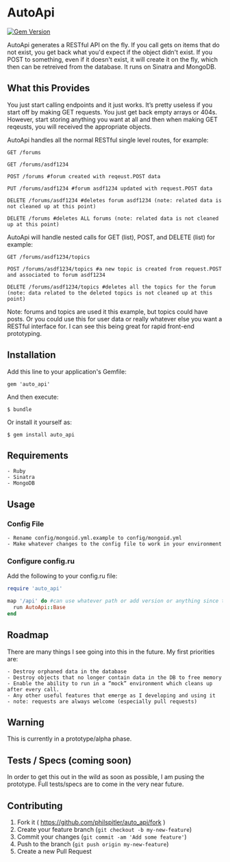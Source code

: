 # AutoApi
[![Gem Version](https://badge.fury.io/rb/auto_api.svg)](https://badge.fury.io/rb/auto_api)

AutoApi generates a RESTful API on the fly.  If you call gets on items that do not exist, you get back what you'd expect if the object didn't exist.  If you POST to something, even if it doesn't exist, it will create it on the fly, which then can be retreived from the database.  It runs on Sinatra and MongoDB.

## What this Provides
You just start calling endpoints and it just works.  It’s pretty useless if you start off by making GET requests.  You just get back empty arrays or 404s.  However, start storing anything you want at all and then when making GET reqeusts, you will received the appropriate objects.

AutoApi handles all the normal RESTful single level routes, for example:

```
GET /forums

GET /forums/asdf1234

POST /forums #forum created with reqeust.POST data

PUT /forums/asdf1234 #forum asdf1234 updated with request.POST data

DELETE /forums/asdf1234 #deletes forum asdf1234 (note: related data is not cleaned up at this point)

DELETE /forums #deletes ALL forums (note: related data is not cleaned up at this point)

```

AutoApi will handle nested calls for GET (list), POST, and DELETE (list) for example:

```
GET /forums/asdf1234/topics

POST /forums/asdf1234/topics #a new topic is created from request.POST and associated to forum asdf1234

DELETE /forums/asdf1234/topics #deletes all the topics for the forum (note: data related to the deleted topics is not cleaned up at this point)
```

Note: forums and topics are used it this example, but topics could have posts.  Or you could use this for user data or really whatever else you want a RESTful interface for.  I can see this being great for rapid front-end prototyping.

## Installation

Add this line to your application's Gemfile:

    gem 'auto_api'

And then execute:

    $ bundle

Or install it yourself as:

    $ gem install auto_api

## Requirements

    - Ruby
    - Sinatra
    - MongoDB

## Usage

### Config File

    - Rename config/mongoid.yml.example to config/mongoid.yml
    - Make whatever changes to the config file to work in your environment

### Configure config.ru

Add the following to your config.ru file:

```ruby
require 'auto_api'

map '/api' do #can use whatever path or add version or anything since this is modular
  run AutoApi::Base
end
```

## Roadmap

There are many things I see going into this in the future.  My first priorities are:

    - Destroy orphaned data in the database
    - Destroy objects that no longer contain data in the DB to free memory
    - Enable the ability to run in a “mock” environment which cleans up after every call.
    - Any other useful features that emerge as I developing and using it
    - note: requests are always welcome (especially pull requests)

## Warning

This is currently in a prototype/alpha phase.

## Tests / Specs (coming soon)

In order to get this out in the wild as soon as possible, I am pusing the prototype.  Full tests/specs are to come in the very near future.

## Contributing

1. Fork it ( https://github.com/philspitler/auto_api/fork )
2. Create your feature branch (`git checkout -b my-new-feature`)
3. Commit your changes (`git commit -am 'Add some feature'`)
4. Push to the branch (`git push origin my-new-feature`)
5. Create a new Pull Request
